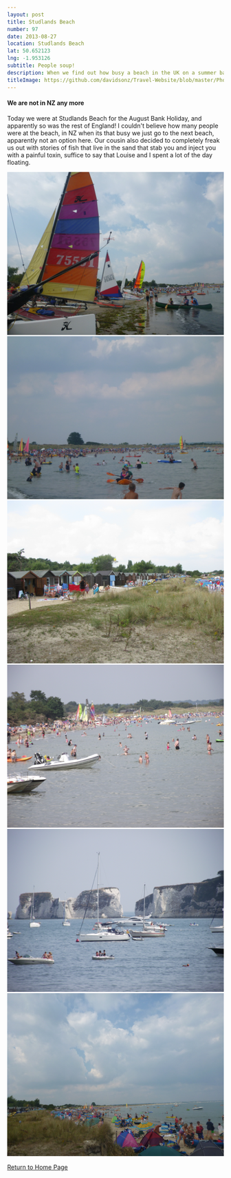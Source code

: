 ```yaml
---
layout: post
title: Studlands Beach
number: 97
date: 2013-08-27
location: Studlands Beach
lat: 50.652123
lng: -1.953126
subtitle: People soup!
description: When we find out how busy a beach in the UK on a summer bank holiday gets
titleImage: https://github.com/davidsonz/Travel-Website/blob/master/Photos/2013-08-27-Studland/IMG_3839.JPG
---
```


<h4>We are not in NZ any more</h4>

Today we were at Studlands Beach for the August Bank Holiday, and apparently so was the rest of England!
I couldn't believe how many people were at the beach, in NZ when its that busy we just go to the next beach, apparently not an option here. 
Our cousin also decided to completely freak us out with stories of fish that live in the sand that stab you and inject you with a painful toxin, suffice to say that Louise and I spent a lot of the day floating.

<img src="https://github.com/davidsonz/Travel-Website/blob/master/Photos/2013-08-27-Studland/P1000958.JPG" class="image1">
<img src="https://github.com/davidsonz/Travel-Website/blob/master/Photos/2013-08-27-Studland/P1000954.JPG" class="image1">
<img src="https://github.com/davidsonz/Travel-Website/blob/master/Photos/2013-08-27-Studland/IMG_3840.JPG" class="image1">
<img src="https://github.com/davidsonz/Travel-Website/blob/master/Photos/2013-08-27-Studland/DSCF2669.JPG" class="image1">
<img src="https://github.com/davidsonz/Travel-Website/blob/master/Photos/2013-08-27-Studland/DSCF2671.JPG" class="image1">
<img src="https://github.com/davidsonz/Travel-Website/blob/master/Photos/2013-08-27-Studland/P1000959.JPG" class="image1">

<a href="https://adventuresofthetravellingtwins.com/">Return to Home Page</a>
